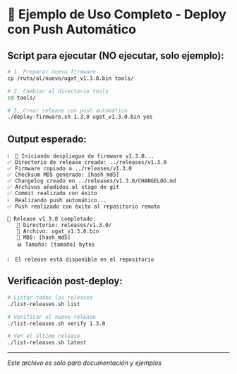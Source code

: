 # 🚀 Ejemplo de Uso Completo - Deploy con Push Automático

## Script para ejecutar (NO ejecutar, solo ejemplo):

```bash
# 1. Preparar nuevo firmware
cp /ruta/al/nuevo/ugat_v1.3.0.bin tools/

# 2. Cambiar al directorio tools
cd tools/

# 3. Crear release con push automático
./deploy-firmware.sh 1.3.0 ugat_v1.3.0.bin yes
```

## Output esperado:

```
ℹ️  🚀 Iniciando despliegue de firmware v1.3.0...
✅ Directorio de release creado: ../releases/v1.3.0
✅ Firmware copiado a ../releases/v1.3.0
✅ Checksum MD5 generado: [hash_md5]
✅ Changelog creado en ../releases/v1.3.0/CHANGELOG.md
✅ Archivos añadidos al stage de git
✅ Commit realizado con éxito
ℹ️  Realizando push automático...
✅ Push realizado con éxito al repositorio remoto

🎯 Release v1.3.0 completado:
   📁 Directorio: releases/v1.3.0/
   📄 Archivo: ugat_v1.3.0.bin
   🔐 MD5: [hash_md5]
   📊 Tamaño: [tamaño] bytes

ℹ️  El release está disponible en el repositorio
```

## Verificación post-deploy:

```bash
# Listar todos los releases
./list-releases.sh list

# Verificar el nuevo release
./list-releases.sh verify 1.3.0

# Ver el último release
./list-releases.sh latest
```

---

_Este archivo es solo para documentación y ejemplos_
